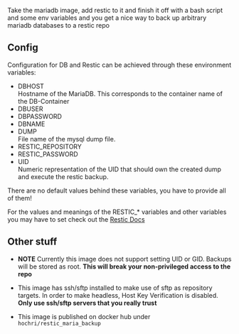 Take the mariadb image, add restic to it and finish it off with a bash script and some env variables and you get a nice way to back up arbitrary mariadb databases to a restic repo

## Config

Configuration for DB and Restic can be achieved through these environment variables:

- DBHOST  
Hostname of the MariaDB. This corresponds to the container name of the DB-Container
- DBUSER
- DBPASSWORD
- DBNAME
- DUMP  
File name of the mysql dump file. 
- RESTIC_REPOSITORY
- RESTIC_PASSWORD
- UID  
Numeric representation of the UID that should own the created dump and execute the restic backup.

There are no default values behind these variables, you have to provide all  of them!

For the values and meanings of the RESTIC_* variables and other variables you may have to set check out the [Restic Docs](https://restic.readthedocs.io/en/latest/040_backup.html#environment-variables)

## Other stuff

- **NOTE** Currently this image does not support setting UID or GID. Backups will be stored as root. **This will break your non-privileged access to the repo**

- This image has ssh/sftp installed to make use of sftp as repository targets. In order to make headless, Host Key Verification is disabled. **Only use ssh/sftp servers that you really trust**

- This image is published on docker hub under `hochri/restic_maria_backup`

